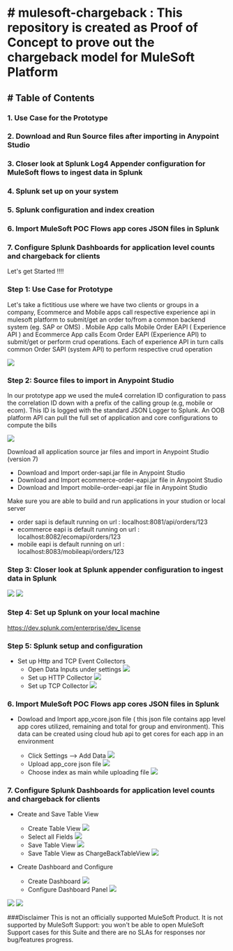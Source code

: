 # # mulesoft-chargeback : This repository is created as Proof of Concept to prove out the chargeback model for MuleSoft Platform 
## # Table of Contents 
###   1. Use Case for the Prototype
###   2. Download and Run Source files after importing in Anypoint Studio
###   3. Closer look at Splunk Log4 Appender configuration for MuleSoft flows to ingest data in Splunk
###   4. Splunk set up on your system 
###   5. Splunk configuration and index creation
###   6. Import MuleSoft POC Flows app cores JSON files in Splunk
###   7. Configure Splunk Dashboards for application level counts and chargeback for clients
  
  Let's get Started !!!!

### Step 1: Use Case for Prototype 
  Let's take a fictitious use where we have two clients or groups in a company, Ecommerce and Mobile apps call respective experience api in mulesoft platform to submit/get an order to/from a common backend system (eg. SAP or OMS) . Mobile App calls Mobile Order EAPI ( Experience API ) and Ecommerce App calls Ecom Order EAPI (Experience API) to submit/get or perform crud operations. Each of experience API in turn calls common Order SAPI (system API) to perform respective crud operation 

![](https://github.com/nikhilgauba/mulesoft-chargeback/blob/main/UseCase.png)


### Step 2: Source files to import in Anypoint Studio 

In our prototype app we used the mule4 correlation ID configuration to pass the correlation ID down with a prefix of the calling group (e.g, mobile or ecom). This ID is logged with the standard JSON Logger to Splunk. An OOB platform API can pull the full set of application and core configurations to compute the bills

![](https://github.com/nikhilgauba/mulesoft-chargeback/blob/main/APILayers.png)

Download all application source jar files and import in Anypoint Studio (version 7) 
- Download and Import order-sapi.jar file in Anypoint Studio 
- Download and Import ecommerce-order-eapi.jar file in Anypoint Studio
- Download and Import mobile-order-eapi.jar file in Anypoint Studio

Make sure you are able to build and run applications in your studion or local server 
- order sapi is default running on url : localhost:8081/api/orders/123
- ecommerce eapi is default running on url : localhost:8082/ecomapi/orders/123
- mobile eapi is default running on url :  localhost:8083/mobileapi/orders/123

### Step 3: Closer look at Splunk appender configuration to ingest data in Splunk

![](https://github.com/nikhilgauba/mulesoft-chargeback/blob/main/log4jappender.png)
![](https://github.com/nikhilgauba/mulesoft-chargeback/blob/main/config.png)


### Step 4: Set up Splunk on your local machine 

https://dev.splunk.com/enterprise/dev_license


### Step 5: Splunk setup and configuration 

-  Set up Http and TCP Event Collectors 
   - Open Data Inputs under settings
![](https://github.com/nikhilgauba/mulesoft-chargeback/blob/main/DataInputs.png)
   - Set up HTTP Collector
![](https://github.com/nikhilgauba/mulesoft-chargeback/blob/main/HttpCollector.png)
   - Set up TCP Collector
![](https://github.com/nikhilgauba/mulesoft-chargeback/blob/main/TCPCollector.png)

###   6. Import MuleSoft POC Flows app cores JSON files in Splunk
- Dowload and Import app_vcore.json file ( this json file contains app level app cores utilized, remaining and total for group and environment). This data can be created using cloud hub api to get cores for each app in an environment 

  - Click Settings --> Add Data
![](https://github.com/nikhilgauba/mulesoft-chargeback/blob/SettingsAddData.png)
   - Upload app_core json file 
![](https://github.com/nikhilgauba/mulesoft-chargeback/blob/main/upload.png)
   - Choose index as main while uploading file 
![](https://github.com/nikhilgauba/mulesoft-chargeback/blob/main/mainindexforupload.png)

###   7. Configure Splunk Dashboards for application level counts and chargeback for clients

- Create and Save Table View 
  - Create Table View
![](https://github.com/nikhilgauba/mulesoft-chargeback/blob/CreateTableView.png)
   - Select all Fields
![](https://github.com/nikhilgauba/mulesoft-chargeback/blob/main/TableViewFields.png)
   - Save Table View 
![](https://github.com/nikhilgauba/mulesoft-chargeback/blob/main/SaveTableView.png)
  - Save Table View as ChargeBackTableView
![](https://github.com/nikhilgauba/mulesoft-chargeback/blob/main/SaveTableViewAsChargeBackTableView.png)

- Create Dashboard and Configure
  - Create Dashboard
![](https://github.com/nikhilgauba/mulesoft-chargeback/blob/main/CreateNewDashboard.png)
   - Configure Dashboard Panel
![](https://github.com/nikhilgauba/mulesoft-chargeback/blob/main/CopyChargeBackDemoDashboardxml.png)

![](https://github.com/nikhilgauba/mulesoft-chargeback/blob/main/Dashboard.png)
![](https://github.com/nikhilgauba/mulesoft-chargeback/blob/main/Cores.png)


###Disclaimer
This is not an officially supported MuleSoft Product. It is not supported by MuleSoft Support: you won't be able to open MuleSoft Support cases for this Suite and there are no SLAs for responses nor bug/features progress.
